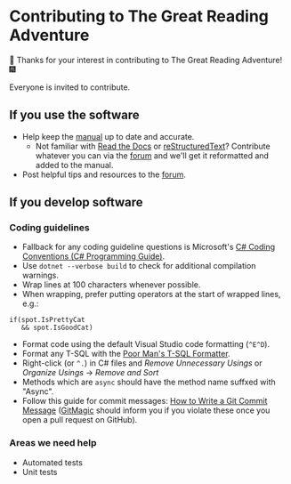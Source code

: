 # Contributing to The Great Reading Adventure

:tada: Thanks for your interest in contributing to The Great Reading Adventure! :fireworks:

Everyone is invited to contribute.

## If you use the software

- Help keep the [manual](http://manual.greatreadingadventure.com/en/latest/) up to date and accurate.
  - Not familiar with [Read the Docs](https://readthedocs.org/) or [reStructuredText](http://docutils.sourceforge.net/rst.html)? Contribute whatever you can via the [forum](http://forum.greatreadingadventure.com/) and we'll get it reformatted and added to the manual.
- Post helpful tips and resources to the [forum](http://forum.greatreadingadventure.com/).

## If you develop software

### Coding guidelines
- Fallback for any coding guideline questions is Microsoft's [C# Coding Conventions (C# Programming Guide)](https://msdn.microsoft.com/en-us/library/ff926074.aspx).
- Use `dotnet --verbose build` to check for additional compilation warnings.
- Wrap lines at 100 characters whenever possible.
- When wrapping, prefer putting operators at the start of wrapped lines, e.g.:
```
if(spot.IsPrettyCat
   && spot.IsGoodCat)
```
- Format code using the default Visual Studio code formatting (`^E^D`).
- Format any T-SQL with the [Poor Man's T-SQL Formatter](http://architectshack.com/PoorMansTSqlFormatter.ashx).
- Right-click (or `^.`) in C# files and *Remove Unnecessary Usings* or *Organize Usings* -> *Remove and Sort*
- Methods which are `async` should have the method name suffxed with "Async".
- Follow this guide for commit messages: [How to Write a Git Commit Message](http://chris.beams.io/posts/git-commit/) ([GitMagic](https://gitmagic.io/) should inform you if you violate these once you open a pull request on GitHub).

### Areas we need help
- Automated tests
- Unit tests
